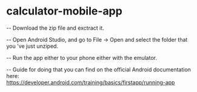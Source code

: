 # calculator-mobile-app
-- Download the zip file and exctract it.

-- Open Android Studio, and go to File -> Open and select the folder that you 've just unziped.

-- Run the app either to your phone either with the emulator.

-- Guide for doing that you can find on the official Android documentation here: </br> https://developer.android.com/training/basics/firstapp/running-app
